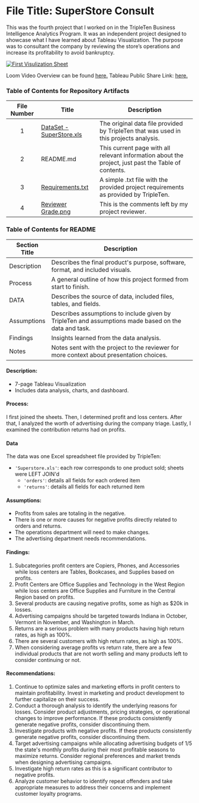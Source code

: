 # File Title: SuperStore Consult

This was the fourth project that I worked on in the TripleTen Business Intelligence Analytics Program. It was an independent project designed to showcase what I have learned about Tableau Visualization. The purpose was to consultant the company by reviewing the store’s operations and increase its profitability to avoid bankruptcy.

[<img src="https://github.com/Tiffany-Bergett/Data_projects_TripleTen/blob/main/Images/SuperStore%20Consult.png" alt="First Visulization Sheet">](https://www.loom.com/share/ce4f7d6c63a4489d9f6d8f430ba3f3d9?sid=55211fb8-68b2-4489-ab4b-e9010cad830b)

Loom Video Overview can be found <a href='https://www.loom.com/share/ce4f7d6c63a4489d9f6d8f430ba3f3d9?sid=55211fb8-68b2-4489-ab4b-e9010cad830b' target=_blank><u>here</u>.</a>
Tableau Public Share Link: <a href='https://public.tableau.com/views/SuperStoreConsult/ProfitLossCenters?:language=en-US&:sid=&:redirect=auth&:display_count=n&:origin=viz_share_link' target=_blank><u>here</u>.</a> 

### Table of Contents for Repository Artifacts
| File Number | Title | Description |
| :-----------: | ----------- |----------- |
| 1 | [DataSet - SuperStore.xls](https://github.com/Tiffany-Bergett/Data_projects_TripleTen/blob/main/SuperStore%20Consult/DataSet%20-%20SuperStore.xls) | The original data file provided by TripleTen that was used in this projects analysis. |
| 2 | README.md | This current page with all relevant information about the project, just past the Table of contents. |
| 3 | [Requirements.txt](https://github.com/Tiffany-Bergett/Data_projects_TripleTen/blob/main/SuperStore%20Consult/Requirements.txt) | A simple .txt file with the provided project requirements as provided by TripleTen. |
| 4 | [Reviewer Grade.png](https://github.com/Tiffany-Bergett/Data_projects_TripleTen/blob/main/SuperStore%20Consult/Reviewer%20Grade.png) | This is the comments left by my project reviewer. |

### Table of Contents for README
| Section Title | Description |
| ----------- |----------- |
| Description | Describes the final product's purpose, software, format, and included visuals. |
| Process | A general outline of how this project formed from start to finish. |
| DATA | Describes the source of data, included files, tables, and fields. |
| Assumptions | Describes assumptions to include given by TripleTen and assumptions made based on the data and task. |
| Findings | Insights learned from the data analysis. |
| Notes | Notes sent with the project to the reviewer for more context about presentation choices. |

#### Description:
- 7-page Tableau Visualization
- Includes data analysis, charts, and dashboard.

#### Process:
I first joined the sheets.
Then, I determined profit and loss centers.
After that, I analyzed the worth of advertising during the company triage.
Lastly, I examined the contribution returns had on profits.

#### Data
The data was one Excel spreadsheet file provided by TripleTen:
- `'Superstore.xls'`: each row corresponds to one product sold; sheets were LEFT JOIN'd
    - `'orders'`: details all fields for each ordered item
    - `'returns'`: details all fields for each returned item

#### Assumptions:
- Profits from sales are totaling in the negative.	
- There is one or more causes for negative profits directly related to orders and returns.
- The operations department will need to make changes.
- The advertising department needs recommendations.

#### Findings:
1. Subcategories profit centers are Copiers, Phones, and Accessories while loss centers are Tables, Bookcases, and Supplies based on profits.
2. Profit Centers are Office Supplies and Technology in the West Region while loss centers are Office Supplies and Furniture in the Central Region based on profits.
3. Several products are causing negative profits, some as high as $20k in losses.
4. Advertising campaigns should be targeted towards Indiana in October, Vermont in November, and Washington in March.
5. Returns are a serious problem with many products having high return rates, as high as 100%.
6. There are several customers with high return rates, as high as 100%.
7. When considering average profits vs return rate, there are a few individual products that are not worth selling and many products left to consider continuing or not.

#### Recommendations:
1. Continue to optimize sales and marketing efforts in profit centers to maintain profitability. Invest in marketing and product development to further capitalize on their success.
2. Conduct a thorough analysis to identify the underlying reasons for losses. Consider product adjustments, pricing strategies, or operational changes to improve performance. If these products consistently generate negative profits, consider discontinuing them.
3. Investigate products with negative profits. If these products consistently generate negative profits, consider discontinuing them.
4. Target advertising campaigns while allocating advertising budgets of 1/5 the state's monthly profits during their most profitable seasons to maximize returns. Consider regional preferences and market trends when designing advertising campaigns.
5. Investigate high return rates as this is a significant contributor to negative profits.
6. Analyze customer behavior to identify repeat offenders and take appropriate measures to address their concerns and implement customer loyalty programs.
